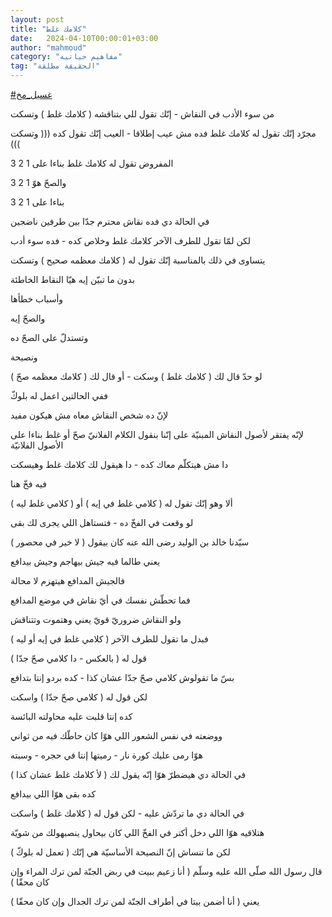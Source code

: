 ```yaml
---
layout: post
title: "كلامك غلط"
date:   2024-04-10T00:00:01+03:00
author: "mahmoud"
category: "مفاهيم حياتيه"
tag: "الحقيقة مطلقة"
---
```



[<u>\#غسيل\_مخ</u>](https://www.facebook.com/hashtag/%D8%BA%D8%B3%D9%8A%D9%84_%D9%85%D8%AE?__eep__=6&__cft__%5b0%5d=AZUf0HZPQrok5Y1d2P1-3_sPUF5WwiL0h4fZ01IT7VZ3Gk-1pGZePlAfyjCfOK-3gAimpmWpEC5nIQFi4HMgNzaj2GKqoaJ0Sf8a-ilQou9bsIPbhN6nZ-MtWoFz41DN0Q6q5WR2fqr_rwc4E4QXY-Iaoqfrx4uRvetWBe_QZmugNw&__tn__=*NK-R)




من سوء الأدب في النقاش - إنّك تقول للي بتناقشه ( كلامك
غلط ) وتسكت

مجرّد إنّك تقول له كلامك غلط فده مش عيب إطلاقا - العيب إنّك
تقول كده ((( وتسكت )))

المفروض تقول له كلامك غلط بناءا على 1 2 3

والصحّ هوّ 1 2 3

بناءا على 1 2 3

في الحالة دي فده نقاش محترم جدّا بين طرفين ناضجين

لكن لمّا تقول للطرف الآخر كلامك غلط وخلاص كده - فده سوء
أدب




يتساوى في ذلك بالمناسبة إنّك تقول له ( كلامك معظمه صحيح )
وتسكت

بدون ما تبيّن إيه هيّا النقاط الخاطئة

وأسباب خطأها

والصحّ إيه

وتستدلّ على الصحّ ده




ونصيحة

لو حدّ قال لك ( كلامك غلط ) وسكت - أو قال لك ( كلامك
معظمه صحّ )

ففي الحالتين اعمل له بلوكّ

لإنّ ده شخص النقاش معاه مش هيكون مفيد

لإنّه يفتقر لأصول النقاش المبنيّة على إنّنا بنقول الكلام
الفلانيّ صحّ أو غلط بناءا على الأصول الفلانيّة

دا مش هيتكلّم معاك كده - دا هيقول لك كلامك غلط
وهيسكت




فيه فخّ هنا

ألا وهو إنّك تقول له ( كلامي غلط في إيه ) أو ( كلامي غلط
ليه )

لو وقعت في الفخّ ده - فتستاهل اللي يجرى لك بقى




سيّدنا خالد بن الوليد رضى الله عنه كان بيقول ( لا خير في
محصور )

يعني طالما فيه جيش بيهاجم وجيش بيدافع

فالجيش المدافع هيتهزم لا محالة

فما تحطّش نفسك في أيّ نقاش في موضع المدافع




ولو النقاش ضروريّ قويّ يعني وهتموت وتتناقش

فبدل ما تقول للطرف الآخر ( كلامي غلط في إيه أو
ليه )

قول له ( بالعكس - دا كلامي صحّ جدّا )




بسّ ما تقولوش كلامي صحّ جدّا عشان كذا - كده بردو إنتا
بتدافع

لكن قول له ( كلامي صحّ جدّا ) واسكت




كده إنتا قلبت عليه محاولته البائسة

ووضعته في نفس الشعور اللي هوّا كان حاطّك فيه من
ثواني

هوّا رمى عليك كورة نار - رميتها إنتا في حجره -
وسبته




في الحالة دي هيضطرّ هوّا إنّه يقول لك ( لأ كلامك غلط عشان
كذا )

كده بقى هوّا اللي بيدافع




في الحالة دي ما تردّش عليه - لكن قول له ( كلامك غلط )
واسكت

هتلاقيه هوّا اللي دخل أكتر في الفخّ اللي كان بيحاول
ينصبهولك من شويّة




لكن ما تنساش إنّ النصيحة الأساسيّة هي إنّك ( تعمل له
بلوكّ )

قال رسول الله صلّى الله عليه وسلّم ( أنا زعيم ببيت في ربض
الجنّة لمن ترك المراء وإن كان محقّا )

يعني ( أنا أضمن بيتا في أطراف الجنّة لمن ترك الجدال وإن
كان محقّا )
